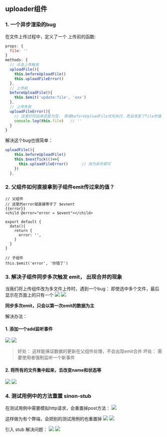 ## uploader组件

### 1. 一个异步渲染的bug
在文件上传过程中，定义了一个 上传前的函数:
```js
props: {
  file: ''
}
methods: {
  // 点击上传触发
  uploadFile(){
    this.beforeUploadFile()
    this.uploadFileError()
  },
  // 上传前
  beforeUploadFile(){
    this.$emit('update:file', 'xxx')
  },
  // 上传失败
  uploadFileError(){
    // 这里打印出来还是为空， 即使beforeUploadFile优先执行，而且改变了file的值
    console.log(this.file)   // ''
  }
}

```

解决这个bug也很简单：
```js
uploadFile(){
    this.beforeUploadFile()
    this.$nextTick(()=>{
      this.uploadFileError()      // 改为异步即可
    })
  },
```

### 2. 父组件如何直接拿到子组件emit传过来的值？
```vue
// 父组件
// 这里的error就直接等于了 $evnent
{{error}}
<child @error="error = $event"></child> 

export default {
  data(){
    return {
      error: '',
    }
  }
}

// 子组件
this.$emit('error', '你错了')
```

### 3. 解决子组件同步多次触发 emit， 出现合并的现象
当我们将上传组件改为多文件上传时，遇到一个bug：
即使选中多个文件，最后显示在页面上的只有一个
![](./1emit同步bug2.png)
![](./1emit同步bug.png)

**同步多次emit，只会以第一次emit的数据为主**

解决办法：
#### 1. 添加一个add监听事件
![](./1emit同步bug3.png)
![](./1emit同步bug4.png)
> 好处： 这样能保证数据的更新在父组件处理，不会出现emit合并
> 坏处： 需要使用者强制监听一个新事件

#### 2. 将所有的文件集中起来，去改变name和状态等
![](./1emit同步bug5.png)
![](./1emit同步bug6.png)


### 4. 测试用例中的方法重置 sinon-stub

在测试用例中需要模拟http请求，会重置掉post方法：
![](./2sinon-stub1.png)

这样做为有个弊端，会把别的测试用例的也重置掉
![](./2sinon-stub2.png)
![](./2sinon-stub3.png)

引入 stub 解决问题：
![](./2sinon-stub4.png)
![](./2sinon-stub5.png)